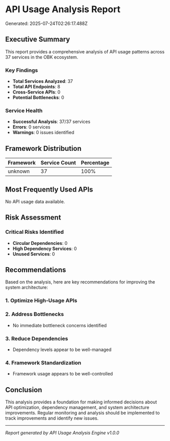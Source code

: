 # API Usage Analysis Report

Generated: 2025-07-24T02:26:17.488Z

## Executive Summary

This report provides a comprehensive analysis of API usage patterns across 37 services in the OBK ecosystem.

### Key Findings

- **Total Services Analyzed**: 37
- **Total API Endpoints**: 8
- **Cross-Service APIs**: 0
- **Potential Bottlenecks**: 0

### Service Health

- **Successful Analysis**: 37/37 services
- **Errors**: 0 services
- **Warnings**: 0 issues identified

## Framework Distribution

| Framework | Service Count | Percentage |
|-----------|---------------|------------|
| unknown | 37 | 100% |

## Most Frequently Used APIs

No API usage data available.

## Risk Assessment

### Critical Risks Identified

- **Circular Dependencies**: 0
- **High Dependency Services**: 0
- **Unused Services**: 0


## Recommendations

Based on the analysis, here are key recommendations for improving the system architecture:

### 1. Optimize High-Usage APIs

### 2. Address Bottlenecks
- No immediate bottleneck concerns identified

### 3. Reduce Dependencies
- Dependency levels appear to be well-managed

### 4. Framework Standardization
- Framework usage appears to be well-controlled

## Conclusion

This analysis provides a foundation for making informed decisions about API optimization, 
dependency management, and system architecture improvements. Regular monitoring and 
analysis should be implemented to track improvements and identify new issues.

---

*Report generated by API Usage Analysis Engine v1.0.0*
